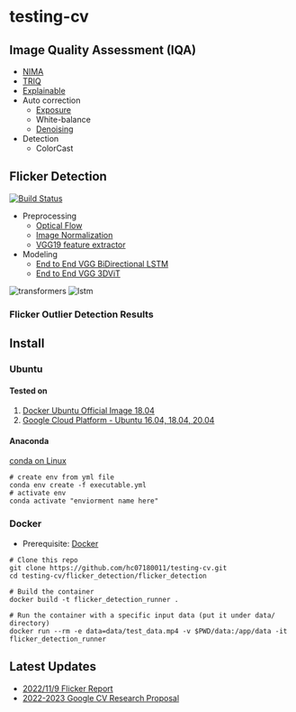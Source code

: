 # testing-cv

## Image Quality Assessment (IQA)

* [NIMA](https://github.com/idealo/image-quality-assessment)
* [TRIQ](https://github.com/junyongyou/triq)
* [Explainable](https://github.com/marcotcr/lime)
* Auto correction
  * [Exposure](https://github.com/mahmoudnafifi/Exposure_Correction)
  * White-balance
  * [Denoising](https://github.com/swz30/MPRNet)
* Detection
  * ColorCast

## Flicker Detection

[![Build Status](https://app.travis-ci.com/hc07180011/testing-cv.svg?branch=main)](https://app.travis-ci.com/hc07180011/testing-cv)

* Preprocessing
  * [Optical Flow](https://learnopencv.com/optical-flow-in-opencv/)
  * [Image Normalization](https://www.sciencedirect.com/topics/engineering/image-normalization)
  * [VGG19 feature extractor](https://arxiv.org/abs/1409.1556)
* Modeling
  * [End to End VGG BiDirectional LSTM](https://pytorch.org/docs/stable/generated/torch.nn.LSTM.html)
  * [End to End VGG 3DViT](https://arxiv.org/abs/2209.07026)

![transformers](./plots/cnn_lstm_plots/confusion_matrix.png)
![lstm](./plots/cnn_trans_plots/confusion_matrix.png)


### Flicker Outlier Detection Results

## Install

### Ubuntu

#### Tested on

1. [Docker Ubuntu Official Image 18.04](https://hub.docker.com/_/ubuntu/)
2. [Google Cloud Platform - Ubuntu 16.04, 18.04, 20.04](https://cloud.google.com/)


#### Anaconda
[conda on Linux](https://docs.anaconda.com/anaconda/install/linux/)
```bash=
# create env from yml file
conda env create -f executable.yml
# activate env
conda activate "enviorment name here"
```

### Docker

* Prerequisite: [Docker](https://www.docker.com/)

```bash=
# Clone this repo
git clone https://github.com/hc07180011/testing-cv.git
cd testing-cv/flicker_detection/flicker_detection

# Build the container
docker build -t flicker_detection_runner .

# Run the container with a specific input data (put it under data/ directory)
docker run --rm -e data=data/test_data.mp4 -v $PWD/data:/app/data -it flicker_detection_runner
```

## Latest Updates

* [2022/11/9 Flicker Report](https://docs.google.com/presentation/d/10Tz_Jhj3amssrfxvayAZUWiRgEN8krsj/edit#slide=id.g14fdbdb000f_0_53)
* [2022-2023 Google CV Research Proposal](https://docs.google.com/document/d/1AgCTqS0zgIFc7saLjTUJ98ghYPj6o6Us-aqnJYDb0qI/edit?usp=sharing)

